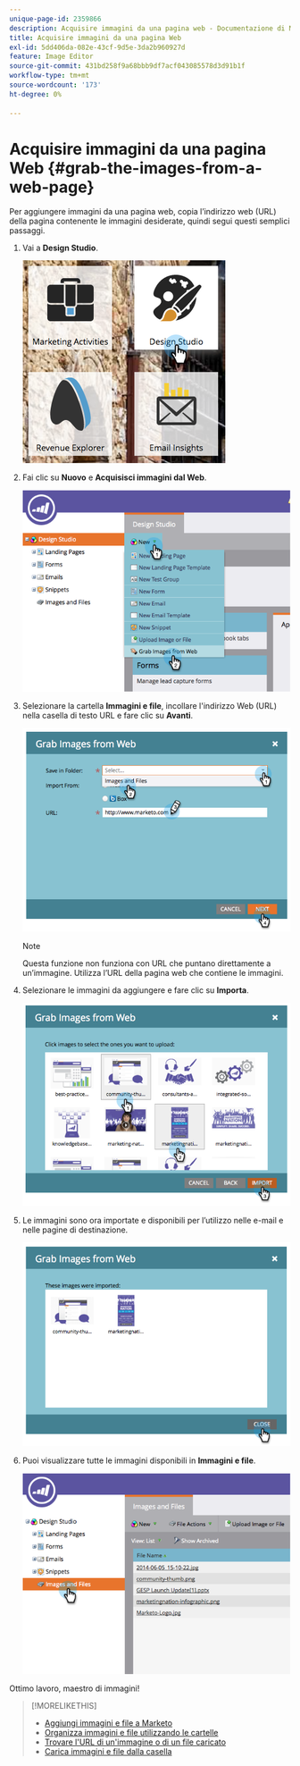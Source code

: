 ```yaml
---
unique-page-id: 2359866
description: Acquisire immagini da una pagina web - Documentazione di Marketo - Documentazione del prodotto
title: Acquisire immagini da una pagina Web
exl-id: 5dd406da-082e-43cf-9d5e-3da2b960927d
feature: Image Editor
source-git-commit: 431bd258f9a68bbb9df7acf043085578d3d91b1f
workflow-type: tm+mt
source-wordcount: '173'
ht-degree: 0%

---
```


# Acquisire immagini da una pagina Web {#grab-the-images-from-a-web-page}

Per aggiungere immagini da una pagina web, copia l’indirizzo web (URL) della pagina contenente le immagini desiderate, quindi segui questi semplici passaggi.

1. Vai a **Design Studio**.

   ![](assets/designstudio-2.png)

1. Fai clic su **Nuovo** e **Acquisisci immagini dal Web**.

   ![](assets/image2014-9-16-11-3a37-3a46.png)

1. Selezionare la cartella **Immagini e file**, incollare l&#39;indirizzo Web (URL) nella casella di testo URL e fare clic su **Avanti**.

   ![](assets/image2014-9-16-11-3a37-3a55.png)

   >[!NOTE]
   >
   >Questa funzione non funziona con URL che puntano direttamente a un’immagine. Utilizza l’URL della pagina web che contiene le immagini.

1. Selezionare le immagini da aggiungere e fare clic su **Importa**.

   ![](assets/image2014-9-16-11-3a38-3a3.png)

1. Le immagini sono ora importate e disponibili per l’utilizzo nelle e-mail e nelle pagine di destinazione.

   ![](assets/image2014-9-16-11-3a38-3a9.png)

1. Puoi visualizzare tutte le immagini disponibili in **Immagini e file**.

   ![](assets/image2014-9-16-11-3a38-3a18.png)

Ottimo lavoro, maestro di immagini!

>[!MORELIKETHIS]
>
>* [Aggiungi immagini e file a Marketo](/help/marketo/product-docs/demand-generation/images-and-files/add-images-and-files-to-marketo.md)
>* [Organizza immagini e file utilizzando le cartelle](/help/marketo/product-docs/demand-generation/images-and-files/organize-your-images-and-files-using-folders.md)
>* [Trovare l&#39;URL di un&#39;immagine o di un file caricato](/help/marketo/product-docs/demand-generation/images-and-files/find-the-url-of-an-uploaded-image-or-file.md)
>* [Carica immagini e file dalla casella](/help/marketo/product-docs/demand-generation/images-and-files/upload-images-and-files-from-box.md)
